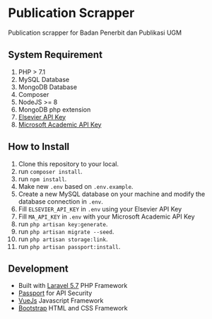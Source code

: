 # Publication Scrapper
Publication scrapper for Badan Penerbit dan Publikasi UGM

## System Requirement
1. PHP > 7.1
2. MySQL Database
3. MongoDB Database
4. Composer
5. NodeJS >= 8
5. MongoDB php extension
6. [Elsevier API Key](https://dev.elsevier.com/)
7. [Microsoft Academic API Key](https://labs.cognitive.microsoft.com/en-us/project-academic-knowledge)

## How to Install
1. Clone this repository to your local.
2. run `composer install`.
3. run `npm install`.
4. Make new `.env` based on `.env.example`.
5. Create a new MySQL database on your machine and modify the database connection in `.env`.
6. Fill `ELSEVIER_API_KEY` in `.env` using your Elsevier API Key
7. Fill `MA_API_KEY` in `.env` with your Microsoft Academic API Key
8. run `php artisan key:generate`.
9. run `php artisan migrate --seed`.
10. run `php artisan storage:link`.
11. run `php artisan passport:install`.

## Development
- Built with [Laravel 5.7](https://laravel.com) PHP Framework
- [Passport](https://laravel.com/docs/5.5/passport) for API Security
- [VueJs](https://vuejs.org/) Javascript Framework
- [Bootstrap](https://getbootstrap.com/) HTML and CSS Framework
